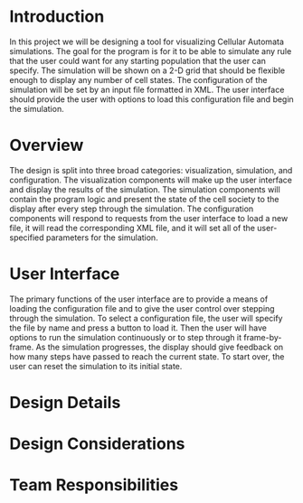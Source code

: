 Introduction
===

In this project we will be designing a tool for visualizing Cellular Automata simulations. The goal for the program is for it to be able to simulate any rule that the user could want for any starting population that the user can specify. The simulation will be shown on a 2-D grid that should be flexible enough to display any number of cell states. The configuration of the simulation will be set by an input file formatted in XML. The user interface should provide the user with options to load this configuration file and begin the simulation.

Overview
===

The design is split into three broad categories: visualization, simulation, and configuration. The visualization components will make up the user interface and display the results of the simulation. The simulation components will contain the program logic and present the state of the cell society to the display after every step through the simulation. The configuration components will respond to requests from the user interface to load a new file, it will read the corresponding XML file, and it will set all of the user-specified parameters for the simulation.


User Interface
===

The primary functions of the user interface are to provide a means of loading the configuration file and to give the user control over stepping through the simulation. To select a configuration file, the user will specify the file by name and press a button to load it. Then the user will have options to run the simulation continuously or to step through it frame-by-frame. As the simulation progresses, the display should give feedback on how many steps have passed to reach the current state. To start over, the user can reset the simulation to its initial state. 

Design Details
===



Design Considerations
===



Team Responsibilities
===


